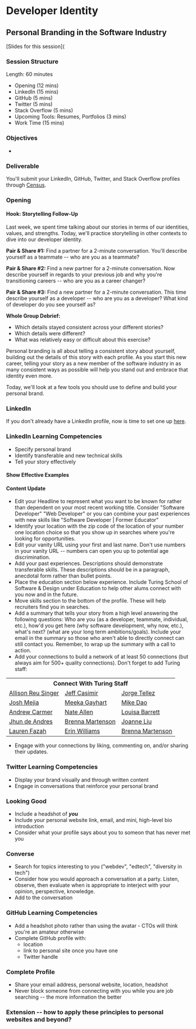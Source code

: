 # Developer Identity
## Personal Branding in the Software Industry

[Slides for this session](

### Session Structure

Length: 60 minutes

* Opening (12 mins)
* LinkedIn (15 mins)
* GitHub (5 mins)
* Twitter (5 mins)
* Stack Overflow (5 mins)
* Upcoming Tools: Resumes, Portfolios (3 mins)
* Work Time (15 mins)

### Objectives

* 

### Deliverable
You'll submit your LinkedIn, GitHub, Twitter, and Stack Overflow profiles through [Census](https://login.turing.io/). 

### Opening

#### Hook: Storytelling Follow-Up
Last week, we spent time talking about our stories in terms of our identities, values, and strengths. Today, we'll practice storytelling in other contexts to dive into our developer identity.

**Pair & Share #1:** Find a partner for a 2-minute conversation. You'll describe yourself as a teammate -- who are you as a teammate?

**Pair & Share #2:** Find a new partner for a 2-minute conversation. Now describe yourself in regards to your previous job and why you're transitioning careers -- who are you as a career changer?

**Pair & Share #3:** Find a new partner for a 2-minute conversation. This time describe yourself as a developer -- who are you as a developer? What kind of developer do you see yourself as?

**Whole Group Debrief:**

* Which details stayed consistent across your different stories?
* Which details were different?
* What was relatively easy or difficult about this exercise?

Personal branding is all about telling a consistent story about yourself, building out the details of this story with each profile. As you start this new career, telling your story as a new member of the software industry in as many consistent ways as possible will help you stand out and embrace that identity even more. 

Today, we'll look at a few tools you should use to define and build your personal brand. 

### LinkedIn
If you don't already have a LinkedIn profile, now is time to set one up [here](https://www.linkedin.com/). 

### LinkedIn Learning Competencies
- Specify personal brand
- Identify transferable and new technical skills
- Tell your story effectively

#### Show Effective Examples

#### Content Update

- Edit your Headline to represent what you want to be known for rather than dependent on your most recent working title. Consider "Software Developer" "Web Developer" or you can combine your past experiences with new skills like "Software Developer \| Former Educator"
- Identify your location with the zip code of the location of your number one location choice so that you show up in searches where you're looking for opportunities.
- Edit your vanity URL using your first and last name. Don't use numbers in your vanity URL -- numbers can open you up to potential age discrimination.
- Add your past experiences. Descriptions should demonstrate transferable skills. These descriptions should be in a paragraph, anecdotal form rather than bullet points.
- Place the education section below experience. Include Turing School of Software & Design under Education to help other alums connect with you now and in the future.
- Move skills section to the bottom of the profile. These will help recruiters find you in searches.
- Add a summary that tells your story from a high level answering the following questions: Who are you (as a developer, teammate, individual, etc.), how'd you get here (why software development, why now, etc.), what's next? (what are your  long term ambitions/goals). Include your email in the summary so those who aren't able to directly connect can still contact you. Remember, to wrap up the summary with a call to action.
- Add your connections to build a network of at least 50 connections (but always aim for 500+ quality connections). Don't forget to add Turing staff:
<table>
  <tr>
  <th colspan="5">Connect With Turing Staff</th>
  </tr>
  <tr>
  <td><a href="https://www.linkedin.com/in/allisonreu?authType=NAME_SEARCH&authToken=WAyt&locale=en_US&trk=tyah&trkInfo=clickedVertical%3Amynetwork%2CclickedEntityId%3A63016265%2CauthType%3ANAME_SEARCH%2Cidx%3A1-1-1%2CtarId%3A1470970802229%2Ctas%3Aallison">Allison Reu Singer</a></td><td><a
  <td><a href="https://www.linkedin.com/in/jcasimir?authType=NAME_SEARCH&authToken=iqEN&locale=en_US&trk=tyah&trkInfo=clickedVertical%3Amynetwork%2CclickedEntityId%3A40587160%2CauthType%3ANAME_SEARCH%2Cidx%3A1-1-1%2CtarId%3A1470970121949%2Ctas%3Ajeff%20ca">Jeff Casimir</a></td>
  <td><a href="https://www.linkedin.com/in/novohispano?authType=NAME_SEARCH&authToken=16ZS&locale=en_US&trk=tyah&trkInfo=clickedVertical%3Amynetwork%2CclickedEntityId%3A20849959%2CauthType%3ANAME_SEARCH%2Cidx%3A1-1-1%2CtarId%3A1470970228139%2Ctas%3AJorge">Jorge Tellez</a></td>
   </tr>
   <tr>
  <td><a href="https://www.linkedin.com/in/joshmejia?authType=NAME_SEARCH&authToken=3STz&locale=en_US&trk=tyah&trkInfo=clickedVertical%3Amynetwork%2CclickedEntityId%3A56293325%2CauthType%3ANAME_SEARCH%2Cidx%3A1-1-1%2CtarId%3A1470970399095%2Ctas%3Ajosh%20m">Josh Mejia</a></td>
  <td><a href="https://www.linkedin.com/in/romeeka-gayhart-59543915?authType=NAME_SEARCH&authToken=g-4l&locale=en_US&trk=tyah&trkInfo=clickedVertical%3Amynetwork%2CclickedEntityId%3A51835649%2CauthType%3ANAME_SEARCH%2Cidx%3A1-1-1%2CtarId%3A1470970459422%2Ctas%3ARom">Meeka Gayhart</a></td>
  <td><a href="https://www.linkedin.com/in/michaeldao?authType=NAME_SEARCH&authToken=uW_W&locale=en_US&trk=tyah&trkInfo=clickedVertical%3Amynetwork%2CclickedEntityId%3A35154597%2CauthType%3ANAME_SEARCH%2Cidx%3A1-1-1%2CtarId%3A1470970491750%2Ctas%3Amichael%20d">Mike Dao</a></td>
  </tr>
  <tr>
  <td><a href="https://www.linkedin.com/in/andrewcarmer?authType=NAME_SEARCH&authToken=j6pP&locale=en_US&trk=tyah&trkInfo=clickedVertical%3Amynetwork%2CclickedEntityId%3A90187252%2CauthType%3ANAME_SEARCH%2Cidx%3A1-1-1%2CtarId%3A1470970530651%2Ctas%3AAndrew%20Ca">Andrew Carmer</a></td>
  <td><a href="https://www.linkedin.com/in/neightallen?authType=NAME_SEARCH&authToken=xfbk&locale=en_US&trk=tyah&trkInfo=clickedVertical%3Amynetwork%2CclickedEntityId%3A15405068%2CauthType%3ANAME_SEARCH%2Cidx%3A1-1-1%2CtarId%3A1470970564474%2Ctas%3ANate%20Allen">Nate Allen</a></a></td>
  <td><a href="https://www.linkedin.com/in/louisabarrett?authType=NAME_SEARCH&authToken=O6X9&locale=en_US&trk=tyah&trkInfo=clickedVertical%3Amynetwork%2CclickedEntityId%3A18902368%2CauthType%3ANAME_SEARCH%2Cidx%3A1-1-1%2CtarId%3A1470970603391%2Ctas%3ALouisa">Louisa Barrett</a></td>
  </tr>
  <tr>
   <td><a href="https://www.linkedin.com/in/joshuajhun?authType=NAME_SEARCH&authToken=6zOI&locale=en_US&trk=tyah&trkInfo=clickedVertical%3Amynetwork%2CclickedEntityId%3A443442264%2CauthType%3ANAME_SEARCH%2Cidx%3A1-1-1%2CtarId%3A1470970676152%2Ctas%3Aandres">Jhun de Andres</a></td>
  <td><a href="https://www.linkedin.com/in/brennamartenson?authType=NAME_SEARCH&authToken=p8wo&locale=en_US&trk=tyah&trkInfo=clickedVertical%3Amynetwork%2CclickedEntityId%3A81422440%2CauthType%3ANAME_SEARCH%2Cidx%3A1-1-1%2CtarId%3A1470970708687%2Ctas%3ABrenna">Brenna Martenson</a></td>
  <td><a href="https://www.linkedin.com/in/joanne-m-w-liu-09a98614?authType=NAME_SEARCH&authToken=ZyaM&locale=en_US&trk=tyah&trkInfo=clickedVertical%3Amynetwork%2CclickedEntityId%3A50191606%2CauthType%3ANAME_SEARCH%2Cidx%3A1-1-1%2CtarId%3A1470970770884%2Ctas%3Ajoanne">Joanne Liu</a></td>
  </tr>
   <td><a href="https://www.linkedin.com/in/laurenfazah/authType=NAME_SEARCH&authToken=WAyt&locale=en_US&trk=tyah&trkInfo=clickedVertical%3Amynetwork%2CclickedEntityId%3A63016265%2CauthType%3ANAME_SEARCH%2Cidx%3A1-1-1%2CtarId%3A1470970802229%2Ctas%3Aallison">Lauren Fazah</a></td><td><a href="https://www.linkedin.com/in/erin-neill-williams-793696a8?authType=NAME_SEARCH&authToken=XB3a&locale=en_US&trk=tyah&trkInfo=clickedVertical%3Amynetwork%2CclickedEntityId%3A383897055%2CauthType%3ANAME_SEARCH%2Cidx%3A1-1-1%2CtarId%3A1470970853087%2Ctas%3AErin%20Will">Erin Williams</a></td>
   <td><a href="https://www.linkedin.com/in/brennamartenson/authType=NAME_SEARCH&authToken=XB3a&locale=en_US&trk=tyah&trkInfo=clickedVertical%3Amynetwork%2CclickedEntityId%3A383897055%2CauthType%3ANAME_SEARCH%2Cidx%3A1-1-1%2CtarId%3A1470970853087%2Ctas%3AErin%20Will">Brenna Martenson</a></td>
    </tr>
</table>

- Engage with your connections by liking, commenting on, and/or sharing their updates.

### Twitter Learning Competencies
- Display your brand visually and through written content
- Engage in conversations that reinforce your personal brand

### Looking Good
- Include a headshot of **_you_**
- Include your personal website link, email, and mini, high-level bio introduction
- Consider what your profile says about you to someon that has never met you

### Converse
- Search for topics interesting to you ("webdev", "edtech", "diversity in tech")
- Consider how you would approach a conversation at a party. Listen, observe, then evaluate when is appropriate to interject with your opinion, perspective, knowledge.
- Add to the conversation

### GitHub Learning Competencies
- Add a headshot photo rather than using the avatar - CTOs will think you're an amateur otherwise
- Complete GitHub profile with:
	- location
	- link to personal site once you have one
	- Twitter handle

### Complete Profile
- Share your email address, personal website, location, headshot
- Never block someone from connecting with you while you are job searching -- the more information the better


### Extension -- how to apply these principles to personal websites and beyond?
